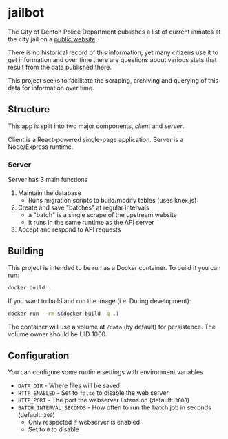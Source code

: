 # jailbot
The City of Denton Police Department publishes a list of current inmates at the city jail on a [public website](https://athena.dentonpolice.com/jailview/JailView.aspx).

There is no historical record of this information, yet many citizens use it to get information and over time
there are questions about various stats that result from the data published there.

This project seeks to facilitate the scraping, archiving and querying of this data for information over time.

## Structure
This app is split into two major components, _client_ and _server_.

Client is a React-powered single-page application. Server is a Node/Express runtime.

### Server
Server has 3 main functions
1. Maintain the database
    - Runs migration scripts to build/modify tables (uses knex.js)
2. Create and save "batches" at regular intervals
    - a "batch" is a single scrape of the upstream website
    - it runs in the same runtime as the API server
3. Accept and respond to API requests

## Building
This project is intended to be run as a Docker container.
To build it you can run:
```sh
docker build .
```

If you want to build and run the image (i.e. During development):
```sh
docker run --rm $(docker build -q .)
```

The container will use a volume at `/data` (by default) for persistence.
The volume owner should be UID 1000.

## Configuration
You can configure some runtime settings with environment variables
- `DATA_DIR` - Where files will be saved
- `HTTP_ENABLED` - Set to `false` to disable the web server
- `HTTP_PORT` - The port the webserver listens on (default: `3000`)
- `BATCH_INTERVAL_SECONDS` - How often to run the batch job in seconds (default: `300`)
  - Only respected if webserver is enabled
  - Set to `0` to disable
